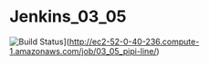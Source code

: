 # Jenkins_03_05

![Build Status](http://ec2-52-0-40-236.compute-1.amazonaws.com/buildStatus/icon?job=03_05_pipi-line)](http://ec2-52-0-40-236.compute-1.amazonaws.com/job/03_05_pipi-line/)
